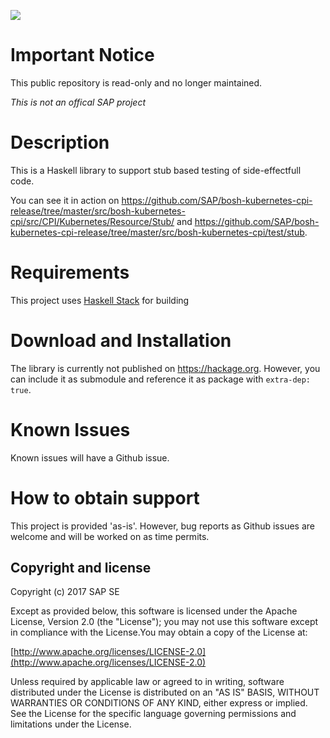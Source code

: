 ![](https://img.shields.io/badge/STATUS-NOT%20CURRENTLY%20MAINTAINED-red.svg?longCache=true&style=flat)

# Important Notice
This public repository is read-only and no longer maintained.

*This is not an offical SAP project*

# Description

This is a Haskell library to support stub based testing of side-effectfull code.

You can see it in action on https://github.com/SAP/bosh-kubernetes-cpi-release/tree/master/src/bosh-kubernetes-cpi/src/CPI/Kubernetes/Resource/Stub/ and https://github.com/SAP/bosh-kubernetes-cpi-release/tree/master/src/bosh-kubernetes-cpi/test/stub.

# Requirements

This project uses [Haskell Stack](https://docs.haskellstack.org/en/stable/README/) for building

# Download and Installation

The library is currently not published on https://hackage.org. However, you can include it as submodule and reference it as package with `extra-dep: true`.

# Known Issues

Known issues will have a Github issue.

# How to obtain support

This project is provided 'as-is'. However, bug reports as Github issues are welcome and will be worked on as time permits.

Copyright and license
---------------------

Copyright (c) 2017 SAP SE

Except as provided below, this software is licensed under the Apache License, Version 2.0 (the "License"); you may not use this software except in compliance with the License.You may obtain a copy of the License at:

[http://www.apache.org/licenses/LICENSE-2.0](http://www.apache.org/licenses/LICENSE-2.0)

Unless required by applicable law or agreed to in writing, software distributed under the License is distributed on an "AS IS" BASIS, WITHOUT WARRANTIES OR CONDITIONS OF ANY KIND, either express or implied. See the License for the specific language governing permissions and limitations under the License.
